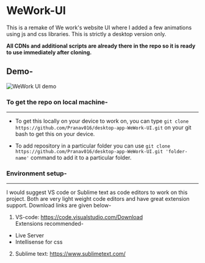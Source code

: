 # WeWork-UI
This is a remake of We work's website UI where I added a few animations using js and css libraries. This is strictly a desktop version only.</br>

**All CDNs and additional scripts are already there in the repo so it is ready to use immediately after cloning.**

## Demo-

![WeWork UI demo](https://drive.google.com/file/d/134iCA9wbq9Y1nXpAHQCBJpKK0Zv9kmtT/view?usp=sharing)

### To get the repo on local machine-
<hr>

* To get this locally on your device to work on, you can type `git clone https://github.com/Pranav016/desktop-app-WeWork-UI.git` on your git bash to get this on your device. </br>

* To add repository in a particular folder you can use `git clone https://github.com/Pranav016/desktop-app-WeWork-UI.git 'folder-name'` command to add it to a particular folder.</br>

### Environment setup-
<hr>

I would suggest VS code or Sublime text as code editors to work on this project. Both are very light weight code editors and have great extension support. Download links are given below-</br>

1. VS-code: https://code.visualstudio.com/Download </br>
Extensions recommended- </br>
* Live Server 
* Intellisense for css


2. Sublime text: https://www.sublimetext.com/
  

